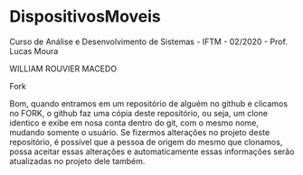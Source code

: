 # DispositivosMoveis
Curso de Análise e Desenvolvimento de Sistemas - IFTM - 02/2020 - Prof. Lucas Moura

WILLIAM ROUVIER MACEDO

Fork

Bom, quando entramos em um repositório de alguém no github e clicamos no FORK, o github faz uma cópia deste repositório, ou seja, um clone identico e exibe em nosa conta dentro do git, com o mesmo nome, mudando somente o usuário.
Se fizermos alterações no projeto deste repositório, é possível que a pessoa de origem do mesmo que clonamos, possa aceitar essas alterações e automaticamente essas informações serão atualizadas no projeto dele também.